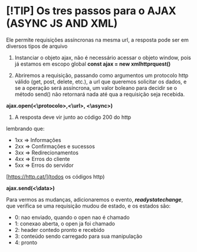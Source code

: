 #  [!TIP] Os tres passos para o AJAX (ASYNC JS AND XML)

<p>
Ele permite requisições assíncronas na mesma url,
a resposta pode ser em diversos tipos de arquivo
</p>



1. Instanciar o objeto ajax, não é necessário acessar o objeto window, pois já estamos em escopo global
**const ajax = new xmlhttprquest()**

1. Abriremos a requisição, passando como argumentos um protocolo http válido (get, post, delete, etc.), a url que queremos solicitar os dados, e se a operação será assíncrona, um valor boleano para decidir se o método send() não retornará nada até qua a requisição seja recebida.

**ajax.open(<\protocolo>,<\url>, <\async>)**

1. A resposta deve vir junto ao código 200 do http

lembrando que:
- 1xx => Informações
- 2xx => Confirmações e sucessos
- 3xx => Redirecionamentos
- 4xx => Erros do cliente
- 5xx => Erros do servidor

[https://http.cat/](todos os códigos http) 

**ajax.send(<\data>)**

Para vermos as mudanças, adicionaremos o evento, ***readystatechange***, que verifica se uma requisição mudou de estado, e os estados são:

- 0: nao enviado, quando o open nao é chamado
- 1: conexao aberta, o open ja foi chamado
- 2: header contedo pronto e recebido
- 3: conteúdo sendo carregado para sua manipulação
- 4: pronto




